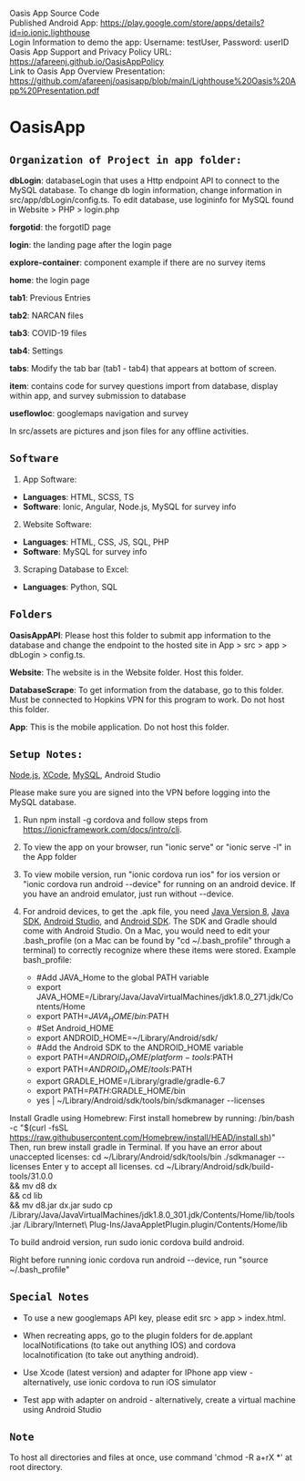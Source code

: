Oasis App Source Code    
Published Android App: https://play.google.com/store/apps/details?id=io.ionic.lighthouse   
Login Information to demo the app: Username: testUser, Password: userID   
Oasis App Support and Privacy Policy URL: https://afareenj.github.io/OasisAppPolicy   
Link to Oasis App Overview Presentation: https://github.com/afareenj/oasisapp/blob/main/Lighthouse%20Oasis%20App%20Presentation.pdf   
# OasisApp

## `Organization of Project in app folder:`
**dbLogin**: databaseLogin that uses a Http endpoint API to connect to the MySQL database. To change db login information, change information in src/app/dbLogin/config.ts. To edit database, use logininfo for MySQL found in Website > PHP > login.php

**forgotid**: the forgotID page

**login**: the landing page after the login page

**explore-container**: component example if there are no survey items

**home**: the login page

**tab1**: Previous Entries

**tab2**: NARCAN files

**tab3**: COVID-19 files

**tab4**: Settings

**tabs**: Modify the tab bar (tab1 - tab4) that appears at bottom of screen.   

**item**: contains code for survey questions import from database, display within app, and survey submission to database   

**useflowloc**: googlemaps navigation and survey   

In src/assets are pictures and json files for any offline activities.

## `Software`

1. App Software:
 - **Languages**: HTML, SCSS, TS
 - **Software**: Ionic, Angular, Node.js, MySQL for survey info

2. Website Software:
 - **Languages**: HTML, CSS, JS, SQL, PHP
 - **Software**: MySQL for survey info

3. Scraping Database to Excel:
 - **Languages**: Python, SQL

## `Folders`

**OasisAppAPI**: Please host this folder to submit app information to the database and change the endpoint to the hosted site in App > src > app > dbLogin > config.ts.

**Website**: The website is in the Website folder. Host this folder.

**DatabaseScrape**: To get information from the database, go to this folder. Must be connected to Hopkins VPN for this program to work. Do not host this folder.

**App**: This is the mobile application. Do not host this folder.

## `Setup Notes:`

[Node.js](https://nodejs.org/en/download), [XCode](https://developer.apple.com/xcode/), [MySQL](https://dev.mysql.com/downloads/), Android Studio

Please make sure you are signed into the VPN before logging into the MySQL database.

1. Run npm install -g cordova and follow steps from https://ionicframework.com/docs/intro/cli.

2. To view the app on your browser, run "ionic serve" or "ionic serve -l" in the App folder

3. To view mobile version, run "ionic cordova run ios" for ios version or "ionic cordova run android --device" for running on an android device. If you have an android emulator, just run without --device.

4. For android devices, to get the .apk file, you need [Java Version 8](https://java.com/en/download/), [Java SDK](https://www.oracle.com/java/technologies/downloads/#java8/), [Android Studio](https://developer.android.com/studio/index.html), and [Android SDK](https://developer.android.com/studio/intro/update.html). The SDK and Gradle should come with Android Studio. On a Mac, you would need to edit your .bash_profile (on a Mac can be found by "cd ~/.bash_profile" through a terminal) to correctly recognize where these items were stored. Example bash_profile:

    - #Add JAVA_Home to the global PATH variable
    - export JAVA_HOME=/Library/Java/JavaVirtualMachines/jdk1.8.0_271.jdk/Contents/Home
    - export PATH=${JAVA_HOME}/bin:$PATH
    - #Set Android_HOME
    - export ANDROID_HOME=~/Library/Android/sdk/
    - #Add the Android SDK to the ANDROID_HOME variable
    - export PATH=$ANDROID_HOME/platform-tools:$PATH
    - export PATH=$ANDROID_HOME/tools:$PATH
    - export GRADLE_HOME=/Library/gradle/gradle-6.7
    - export PATH=$PATH:$GRADLE_HOME/bin
    - yes | ~/Library/Android/sdk/tools/bin/sdkmanager --licenses

Install Gradle using Homebrew: First install homebrew by running: /bin/bash -c "$(curl -fsSL https://raw.githubusercontent.com/Homebrew/install/HEAD/install.sh)"
Then, run brew install gradle in Terminal. 
If you have an error about unaccepted licenses:
cd ~/Library/Android/sdk/tools/bin
./sdkmanager --licenses
Enter y to accept all licenses.
cd ~/Library/Android/sdk/build-tools/31.0.0 \
  && mv d8 dx \
  && cd lib  \
  && mv d8.jar dx.jar
sudo cp /Library/Java/JavaVirtualMachines/jdk1.8.0_301.jdk/Contents/Home/lib/tools.jar /Library/Internet\ Plug-Ins/JavaAppletPlugin.plugin/Contents/Home/lib

To build android version, run sudo ionic cordova build android.

Right before running ionic cordova run android --device, run "source ~/.bash_profile"

## `Special Notes`
- To use a new googlemaps API key, please edit src > app > index.html.

- When recreating apps, go to the plugin folders for de.applant localNotifications (to take out anything IOS) and cordova localnotification (to take out anything android).

- Use Xcode (latest version) and adapter for IPhone app view - alternatively, use ionic cordova to run iOS simulator
- Test app with adapter on android - alternatively, create a virtual machine using Android Studio

## `Note`
To host all directories and files at once, use command 'chmod -R a+rX *' at root directory.
